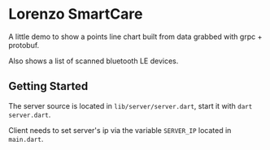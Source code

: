 # Lorenzo SmartCare

A little demo to show a points line chart built from data grabbed with grpc + protobuf.

Also shows a list of scanned bluetooth LE devices.

## Getting Started

The server source is located in `lib/server/server.dart`, start it with `dart server.dart`.

Client needs to set server's ip via the variable `SERVER_IP` located in `main.dart`.
